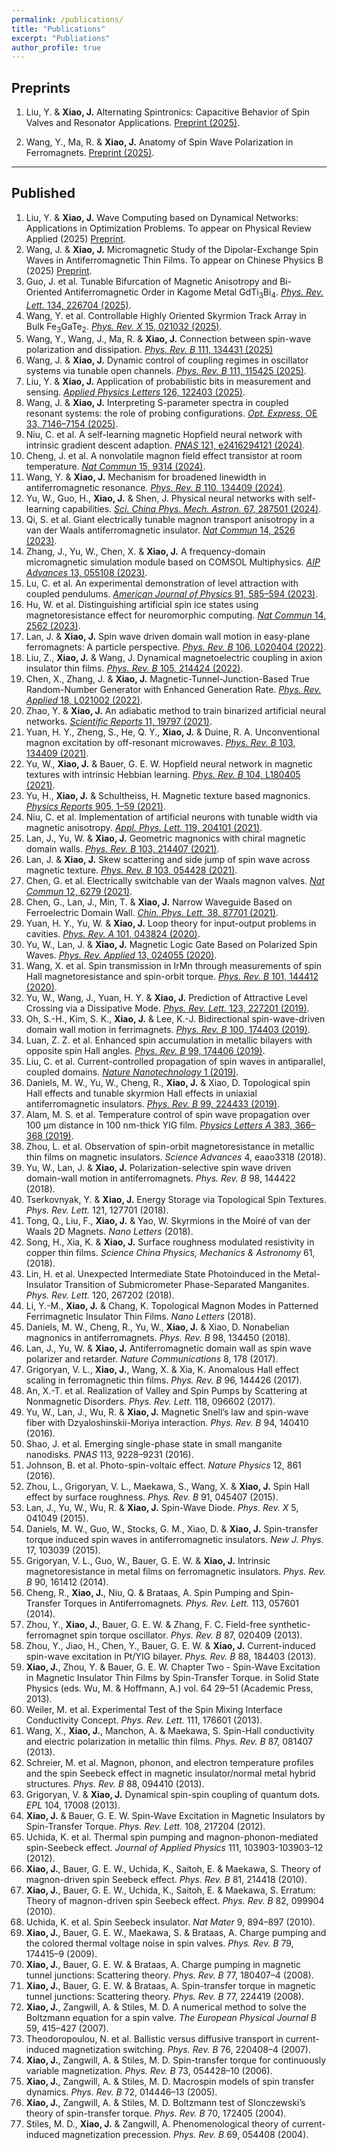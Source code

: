```yaml
---
permalink: /publications/
title: "Publications"
excerpt: "Publiations"
author_profile: true
---
```


## Preprints


1. Liu, Y. & __Xiao, J.__ Alternating Spintronics: Capacitive Behavior of Spin Valves and Resonator Applications. [Preprint (2025)](https://doi.org/10.48550/arXiv.2506.21176).

1. Wang, Y., Ma, R. & __Xiao, J.__ Anatomy of Spin Wave Polarization in Ferromagnets. [Preprint (2025)](https://doi.org/10.48550/arXiv.2502.13549).

---

## Published

1. Liu, Y. & __Xiao, J.__ Wave Computing based on Dynamical Networks: Applications in Optimization Problems. To appear on Physical Review Applied  (2025) [Preprint](https://doi.org/10.48550/arXiv.2508.05014).
1. Wang, J. & __Xiao, J.__ Micromagnetic Study of the Dipolar-Exchange Spin Waves in Antiferromagnetic Thin Films. To appear on Chinese Physics B (2025) [Preprint](https://doi.org/10.48550/arXiv.2505.13970).
1. Guo, J. et al. Tunable Bifurcation of Magnetic Anisotropy and Bi-Oriented Antiferromagnetic Order in Kagome Metal GdTi<sub>3</sub>Bi<sub>4</sub>. [_Phys. Rev. Lett._ 134, 226704 (2025)](https://link.aps.org/doi/10.1103/mryp-krmp).
1. Wang, Y. et al. Controllable Highly Oriented Skyrmion Track Array in Bulk Fe<sub>3</sub>GaTe<sub>2</sub>. [_Phys. Rev. X_ 15, 021032 (2025)](https://doi.org/10.1103/PhysRevX.15.021032).
1. Wang, Y., Wang, J., Ma, R. & __Xiao, J.__ Connection between spin-wave polarization and dissipation. [_Phys. Rev. B_ 111, 134431 (2025)](https://link.aps.org/doi/10.1103/PhysRevB.111.134431)
1. Wang, J. & __Xiao, J.__ Dynamic control of coupling regimes in oscillator systems via tunable open channels. [_Phys. Rev. B_ 111, 115425 (2025)](https://doi.org/10.1103/PhysRevB.111.115425).
1. Liu, Y. & __Xiao, J.__ Application of probabilistic bits in measurement and sensing. [_Applied Physics Letters_ 126, 122403 (2025)](https://doi.org/10.1063/5.0253449
).
1. Wang, J. & __Xiao, J.__ Interpreting S-parameter spectra in coupled resonant systems: the role of probing configurations. [_Opt. Express_, OE 33, 7146–7154 (2025)](https://doi.org/10.1364/OE.551120).
1. Niu, C. et al. A self-learning magnetic Hopfield neural network with intrinsic gradient descent adaption. [_PNAS_ 121, e2416294121 (2024)](https://www.pnas.org/doi/10.1073/pnas.2416294121).
1. Cheng, J. et al. A nonvolatile magnon field effect transistor at room temperature. [_Nat Commun_ 15, 9314 (2024)](https://doi.org/10.1038/s41467-024-53524-7).
1. Wang, Y. & __Xiao, J.__ Mechanism for broadened linewidth in antiferromagnetic resonance. [_Phys. Rev. B_ 110, 134409 (2024)](https://link.aps.org/doi/10.1103/PhysRevB.110.134409).
1. Yu, W., Guo, H., __Xiao, J.__ & Shen, J. Physical neural networks with self-learning capabilities. [_Sci. China Phys. Mech. Astron._ 67, 287501 (2024)](https://link.springer.com/10.1007/s11433-024-2403-x).
1. Qi, S. et al. Giant electrically tunable magnon transport anisotropy in a van der Waals antiferromagnetic insulator. [_Nat Commun_ 14, 2526 (2023)](https://www.nature.com/articles/s41467-023-38172-7).
1. Zhang, J., Yu, W., Chen, X. & __Xiao, J.__ A frequency-domain micromagnetic simulation module based on COMSOL Multiphysics. [_AIP Advances_ 13, 055108 (2023)](https://doi.org/10.1063/5.0143262).
1. Lu, C. et al. An experimental demonstration of level attraction with coupled pendulums. [_American Journal of Physics_ 91, 585–594 (2023)](https://doi.org/10.1119/5.0081906).
1. Hu, W. et al. Distinguishing artificial spin ice states using magnetoresistance effect for neuromorphic computing. [_Nat Commun_ 14, 2562 (2023)](https://www.nature.com/articles/s41467-023-38286-y).
1. Lan, J. & __Xiao, J.__ Spin wave driven domain wall motion in easy-plane ferromagnets: A particle perspective. [_Phys. Rev. B_ 106, L020404 (2022)](https://link.aps.org/doi/10.1103/PhysRevB.106.L020404).
1. Liu, Z., __Xiao, J.__ & Wang, J. Dynamical magnetoelectric coupling in axion insulator thin films. [_Phys. Rev. B_ 105, 214424 (2022)](https://link.aps.org/doi/10.1103/PhysRevB.105.214424).
1. Chen, X., Zhang, J. & __Xiao, J.__ Magnetic-Tunnel-Junction-Based True Random-Number Generator with Enhanced Generation Rate. [_Phys. Rev. Applied_ 18, L021002 (2022)](https://link.aps.org/doi/10.1103/PhysRevApplied.18.L021002).
1. Zhao, Y. & __Xiao, J.__ An adiabatic method to train binarized artificial neural networks. [_Scientific Reports_ 11, 19797 (2021)](https://www.nature.com/articles/s41598-021-99191-2).
1. Yuan, H. Y., Zheng, S., He, Q. Y., __Xiao, J.__ & Duine, R. A. Unconventional magnon excitation by off-resonant microwaves. [_Phys. Rev. B_ 103, 134409 (2021)](https://link.aps.org/doi/10.1103/PhysRevB.103.134409).
1. Yu, W., __Xiao, J.__ & Bauer, G. E. W. Hopfield neural network in magnetic textures with intrinsic Hebbian learning. [_Phys. Rev. B_ 104, L180405 (2021)](https://link.aps.org/doi/10.1103/PhysRevB.104.L180405).
1. Yu, H., __Xiao, J.__ & Schultheiss, H. Magnetic texture based magnonics. [_Physics Reports_ 905, 1–59 (2021)](https://linkinghub.elsevier.com/retrieve/pii/S0370157320304270).
1. Niu, C. et al. Implementation of artificial neurons with tunable width via magnetic anisotropy. [_Appl. Phys. Lett._ 119, 204101 (2021)](https://aip.scitation.org/doi/10.1063/5.0072913).
1. Lan, J., Yu, W. & __Xiao, J.__ Geometric magnonics with chiral magnetic domain walls. [_Phys. Rev. B_ 103, 214407 (2021)](https://link.aps.org/doi/10.1103/PhysRevB.103.214407).
1. Lan, J. & __Xiao, J.__ Skew scattering and side jump of spin wave across magnetic texture. [_Phys. Rev. B_ 103, 054428 (2021)](https://link.aps.org/doi/10.1103/PhysRevB.103.054428).
1. Chen, G. et al. Electrically switchable van der Waals magnon valves. [_Nat Commun_ 12, 6279 (2021)](https://www.nature.com/articles/s41467-021-26523-1).
1. Chen, G., Lan, J., Min, T. & __Xiao, J.__ Narrow Waveguide Based on Ferroelectric Domain Wall. [_Chin. Phys. Lett._ 38, 87701 (2021)](http://cpl.iphy.ac.cn/EN/10.1088/0256-307X/38/8/087701).
1. Yuan, H. Y., Yu, W. & __Xiao, J.__ Loop theory for input-output problems in cavities. [_Phys. Rev. A_ 101, 043824 (2020)](https://link.aps.org/doi/10.1103/PhysRevA.101.043824).
1. Yu, W., Lan, J. & __Xiao, J.__ Magnetic Logic Gate Based on Polarized Spin Waves. [_Phys. Rev. Applied_  13, 024055 (2020)](https://link.aps.org/doi/10.1103/PhysRevApplied.13.024055).
1. Wang, X. et al. Spin transmission in IrMn through measurements of spin Hall magnetoresistance and spin-orbit torque. [_Phys. Rev. B_ 101, 144412 (2020)](https://link.aps.org/doi/10.1103/PhysRevB.101.144412).
1. Yu, W., Wang, J., Yuan, H. Y. & __Xiao, J.__ Prediction of Attractive Level Crossing via a Dissipative Mode. [_Phys. Rev. Lett._  123, 227201 (2019)](https://link.aps.org/doi/10.1103/PhysRevLett.123.227201).
1. Oh, S.-H., Kim, S. K., __Xiao, J.__ & Lee, K.-J. Bidirectional spin-wave-driven domain wall motion in ferrimagnets. [_Phys. Rev. B_ 100, 174403 (2019)](https://link.aps.org/doi/10.1103/PhysRevB.100.174403).
1. Luan, Z. Z. et al. Enhanced spin accumulation in metallic bilayers with opposite spin Hall angles. [_Phys. Rev. B_ 99, 174406 (2019)](https://link.aps.org/doi/10.1103/PhysRevB.99.174406).
1. Liu, C. et al. Current-controlled propagation of spin waves in antiparallel, coupled domains. [_Nature Nanotechnology_ 1 (2019)](https://www.nature.com/articles/s41565-019-0429-7).
1. Daniels, M. W., Yu, W., Cheng, R., __Xiao, J.__ & Xiao, D. Topological spin Hall effects and tunable skyrmion Hall effects in uniaxial antiferromagnetic insulators. [_Phys. Rev. B_ 99, 224433 (2019)](https://link.aps.org/doi/10.1103/PhysRevB.99.224433).
1. Alam, M. S. et al. Temperature control of spin wave propagation over 100 μm distance in 100 nm-thick YIG film. [_Physics Letters A_ 383, 366–368 (2019)](http://www.sciencedirect.com/science/article/pii/S0375960118310624).
1. Zhou, L. et al. Observation of spin-orbit magnetoresistance in metallic thin films on magnetic insulators. _Science Advances_ 4, eaao3318 (2018).
1. Yu, W., Lan, J. & __Xiao, J.__ Polarization-selective spin wave driven domain-wall motion in antiferromagnets. _Phys. Rev. B_ 98, 144422 (2018).
1. Tserkovnyak, Y. & __Xiao, J.__ Energy Storage via Topological Spin Textures. _Phys. Rev. Lett._  121, 127701 (2018).
1. Tong, Q., Liu, F., __Xiao, J.__ & Yao, W. Skyrmions in the Moiré of van der Waals 2D Magnets. _Nano Letters_ (2018).
1. Song, H., Xia, K. & __Xiao, J.__ Surface roughness modulated resistivity in copper thin films. _Science China Physics, Mechanics & Astronomy_ 61, (2018).
1. Lin, H. et al. Unexpected Intermediate State Photoinduced in the Metal-Insulator Transition of Submicrometer Phase-Separated Manganites. _Phys. Rev. Lett._  120, 267202 (2018).
1. Li, Y.-M., __Xiao, J.__ & Chang, K. Topological Magnon Modes in Patterned Ferrimagnetic Insulator Thin Films. _Nano Letters_ (2018).
1. Daniels, M. W., Cheng, R., Yu, W., __Xiao, J.__ & Xiao, D. Nonabelian magnonics in antiferromagnets. _Phys. Rev. B_ 98, 134450 (2018).
1. Lan, J., Yu, W. & __Xiao, J.__ Antiferromagnetic domain wall as spin wave polarizer and retarder. _Nature Communications_ 8, 178 (2017).
1. Grigoryan, V. L., __Xiao, J.__, Wang, X. & Xia, K. Anomalous Hall effect scaling in ferromagnetic thin films. _Phys. Rev. B_ 96, 144426 (2017).
1. An, X.-T. et al. Realization of Valley and Spin Pumps by Scattering at Nonmagnetic Disorders. _Phys. Rev. Lett._  118, 096602 (2017).
1. Yu, W., Lan, J., Wu, R. & __Xiao, J.__ Magnetic Snell’s law and spin-wave fiber with Dzyaloshinskii-Moriya interaction. _Phys. Rev. B_ 94, 140410 (2016).
1. Shao, J. et al. Emerging single-phase state in small manganite nanodisks. _PNAS_ 113, 9228–9231 (2016).
1. Johnson, B. et al. Photo-spin-voltaic effect. _Nature Physics_ 12, 861 (2016).
1. Zhou, L., Grigoryan, V. L., Maekawa, S., Wang, X. & __Xiao, J.__ Spin Hall effect by surface roughness. _Phys. Rev. B_ 91, 045407 (2015).
1. Lan, J., Yu, W., Wu, R. & __Xiao, J.__ Spin-Wave Diode. _Phys. Rev. X_ 5, 041049 (2015).
1. Daniels, M. W., Guo, W., Stocks, G. M., Xiao, D. & __Xiao, J.__ Spin-transfer torque induced spin waves in antiferromagnetic insulators. _New J. Phys._ 17, 103039 (2015).
1. Grigoryan, V. L., Guo, W., Bauer, G. E. W. & __Xiao, J.__ Intrinsic magnetoresistance in metal films on ferromagnetic insulators. _Phys. Rev. B_ 90, 161412 (2014).
1. Cheng, R., __Xiao, J.__, Niu, Q. & Brataas, A. Spin Pumping and Spin-Transfer Torques in Antiferromagnets. _Phys. Rev. Lett._  113, 057601 (2014).
1. Zhou, Y., __Xiao, J.__, Bauer, G. E. W. & Zhang, F. C. Field-free synthetic-ferromagnet spin torque oscillator. _Phys. Rev. B_ 87, 020409 (2013).
1. Zhou, Y., Jiao, H., Chen, Y., Bauer, G. E. W. & __Xiao, J.__ Current-induced spin-wave excitation in Pt/YIG bilayer. _Phys. Rev. B_ 88, 184403 (2013).
1. __Xiao, J.__, Zhou, Y. & Bauer, G. E. W. Chapter Two - Spin-Wave Excitation in Magnetic Insulator Thin Films by Spin-Transfer Torque. in Solid State Physics (eds. Wu, M. & Hoffmann, A.) vol. 64 29–51 (Academic Press, 2013).
1. Weiler, M. et al. Experimental Test of the Spin Mixing Interface Conductivity Concept. _Phys. Rev. Lett._  111, 176601 (2013).
1. Wang, X., __Xiao, J.__, Manchon, A. & Maekawa, S. Spin-Hall conductivity and electric polarization in metallic thin films. _Phys. Rev. B_ 87, 081407 (2013).
1. Schreier, M. et al. Magnon, phonon, and electron temperature profiles and the spin Seebeck effect in magnetic insulator/normal metal hybrid structures. _Phys. Rev. B_ 88, 094410 (2013).
1. Grigoryan, V. & __Xiao, J.__ Dynamical spin-spin coupling of quantum dots. _EPL_ 104, 17008 (2013).
1. __Xiao, J.__ & Bauer, G. E. W. Spin-Wave Excitation in Magnetic Insulators by Spin-Transfer Torque. _Phys. Rev. Lett._  108, 217204 (2012).
1. Uchida, K. et al. Thermal spin pumping and magnon-phonon-mediated spin-Seebeck effect. _Journal of Applied Physics_ 111, 103903-103903–12 (2012).
1. __Xiao, J.__, Bauer, G. E. W., Uchida, K., Saitoh, E. & Maekawa, S. Theory of magnon-driven spin Seebeck effect. _Phys. Rev. B_ 81, 214418 (2010).
1. __Xiao, J.__, Bauer, G. E. W., Uchida, K., Saitoh, E. & Maekawa, S. Erratum: Theory of magnon-driven spin Seebeck effect. _Phys. Rev. B_ 82, 099904 (2010).
1. Uchida, K. et al. Spin Seebeck insulator. _Nat Mater_ 9, 894–897 (2010).
1. __Xiao, J.__, Bauer, G. E. W., Maekawa, S. & Brataas, A. Charge pumping and the colored thermal voltage noise in spin valves. _Phys. Rev. B_ 79, 174415–9 (2009).
1. __Xiao, J.__, Bauer, G. E. W. & Brataas, A. Charge pumping in magnetic tunnel junctions: Scattering theory. _Phys. Rev. B_ 77, 180407–4 (2008).
1. __Xiao, J.__, Bauer, G. E. W. & Brataas, A. Spin-transfer torque in magnetic tunnel junctions: Scattering theory. _Phys. Rev. B_ 77, 224419 (2008).
1. __Xiao, J.__, Zangwill, A. & Stiles, M. D. A numerical method to solve the Boltzmann equation for a spin valve. _The European Physical Journal B_ 59, 415–427 (2007).
1. Theodoropoulou, N. et al. Ballistic versus diffusive transport in current-induced magnetization switching. _Phys. Rev. B_ 76, 220408–4 (2007).
1. __Xiao, J.__, Zangwill, A. & Stiles, M. D. Spin-transfer torque for continuously variable magnetization. _Phys. Rev. B_ 73, 054428–10 (2006).
1. __Xiao, J.__, Zangwill, A. & Stiles, M. D. Macrospin models of spin transfer dynamics. _Phys. Rev. B_ 72, 014446–13 (2005).
1. __Xiao, J.__, Zangwill, A. & Stiles, M. D. Boltzmann test of Slonczewski’s theory of spin-transfer torque. _Phys. Rev. B_ 70, 172405 (2004).
1. Stiles, M. D., __Xiao, J.__ & Zangwill, A. Phenomenological theory of current-induced magnetization precession. _Phys. Rev. B_ 69, 054408 (2004).